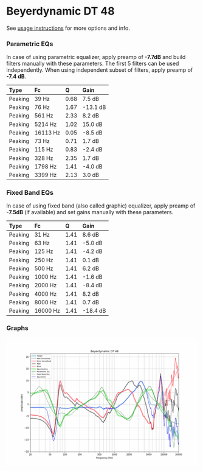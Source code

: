 # Beyerdynamic DT 48
See [usage instructions](https://github.com/jaakkopasanen/AutoEq#usage) for more options and info.

### Parametric EQs
In case of using parametric equalizer, apply preamp of **-7.7dB** and build filters manually
with these parameters. The first 5 filters can be used independently.
When using independent subset of filters, apply preamp of **-7.4 dB**.

| Type    | Fc       |    Q | Gain     |
|:--------|:---------|:-----|:---------|
| Peaking | 39 Hz    | 0.68 | 7.5 dB   |
| Peaking | 76 Hz    | 1.67 | -13.1 dB |
| Peaking | 561 Hz   | 2.33 | 8.2 dB   |
| Peaking | 5214 Hz  | 1.02 | 15.0 dB  |
| Peaking | 16113 Hz | 0.05 | -8.5 dB  |
| Peaking | 73 Hz    | 0.71 | 1.7 dB   |
| Peaking | 115 Hz   | 0.83 | -2.4 dB  |
| Peaking | 328 Hz   | 2.35 | 1.7 dB   |
| Peaking | 1798 Hz  | 1.41 | -4.0 dB  |
| Peaking | 3399 Hz  | 2.13 | 3.0 dB   |

### Fixed Band EQs
In case of using fixed band (also called graphic) equalizer, apply preamp of **-7.5dB**
(if available) and set gains manually with these parameters.

| Type    | Fc       |    Q | Gain     |
|:--------|:---------|:-----|:---------|
| Peaking | 31 Hz    | 1.41 | 8.6 dB   |
| Peaking | 63 Hz    | 1.41 | -5.0 dB  |
| Peaking | 125 Hz   | 1.41 | -4.2 dB  |
| Peaking | 250 Hz   | 1.41 | 0.1 dB   |
| Peaking | 500 Hz   | 1.41 | 6.2 dB   |
| Peaking | 1000 Hz  | 1.41 | -1.6 dB  |
| Peaking | 2000 Hz  | 1.41 | -8.4 dB  |
| Peaking | 4000 Hz  | 1.41 | 8.2 dB   |
| Peaking | 8000 Hz  | 1.41 | 0.7 dB   |
| Peaking | 16000 Hz | 1.41 | -18.4 dB |

### Graphs
![](./Beyerdynamic%20DT%2048.png)